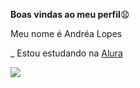 **Boas vindas ao meu perfil**😧

Meu nome é Andréa Lopes

_ Estou estudando na [Alura](https://www.alura.com.br)
 
![](https://media1.tenor.com/m/U7WkoJaEwEUAAAAC/sadgecry-sadge.gif)
 


